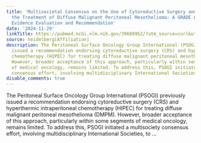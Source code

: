 ```yaml
---
title: 'Multisocietal Consensus on the Use of Cytoreductive Surgery and HIPEC for
  the Treatment of Diffuse Malignant Peritoneal Mesothelioma: A GRADE Approach for
  Evidence Evaluation and Recommendation'
date: '2024-11-29'
linkTitle: https://pubmed.ncbi.nlm.nih.gov/39609952/?utm_source=curl&utm_medium=rss&utm_campaign=pubmed-2&utm_content=1FakS-2QOkCT8HsMOQP1bCRQ4YzyumYOmxmF0moLsQ3dFB1E9V&fc=20220326224207&ff=20241130171400&v=2.18.0.post9+e462414
source: heidelberg[Affiliation]
description: The Peritoneal Surface Oncology Group International (PSOGI) previously
  issued a recommendation endorsing cytoreductive surgery (CRS) and hyperthermic intraperitoneal
  chemotherapy (HIPEC) for treating diffuse malignant peritoneal mesothelioma (DMPM).
  However, broader acceptance of this approach, particularly within some segments
  of medical oncology, remains limited. To address this, PSOGI initiated a multisociety
  consensus effort, involving multidisciplinary International Societies, to ...
disable_comments: true
---
```

The Peritoneal Surface Oncology Group International (PSOGI) previously issued a recommendation endorsing cytoreductive surgery (CRS) and hyperthermic intraperitoneal chemotherapy (HIPEC) for treating diffuse malignant peritoneal mesothelioma (DMPM). However, broader acceptance of this approach, particularly within some segments of medical oncology, remains limited. To address this, PSOGI initiated a multisociety consensus effort, involving multidisciplinary International Societies, to ...